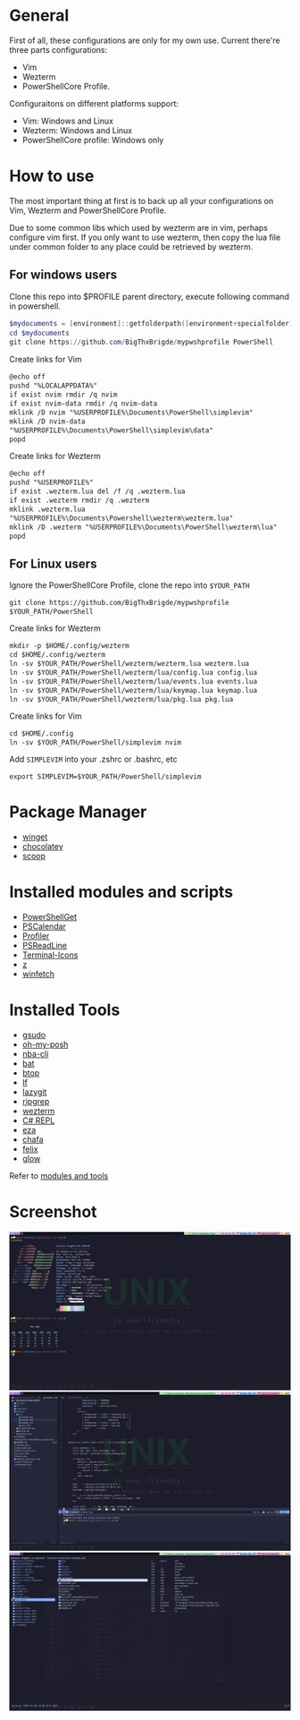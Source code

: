 # General

First of all, these configurations are only for my own use. Current there're three parts configurations:
- Vim
- Wezterm
- PowerShellCore Profile.

Configuraitons on different platforms support:
- Vim: Windows and Linux
- Wezterm: Windows and Linux
- PowerShellCore profile: Windows only

# How to use
The most important thing at first is to back up all your configurations on Vim, Wezterm and PowerShellCore Profile.

Due to some common libs which used by wezterm are in vim, perhaps configure vim first. If you only want to use wezterm, then copy the lua file under common folder to any place could be retrieved by wezterm.

## For windows users

Clone this repo into $PROFILE parent directory, execute following command in powershell.
```powershell
$mydocuments = [environment]::getfolderpath([environment+specialfolder]::mydocuments)
cd $mydocuments
git clone https://github.com/BigThxBrigde/mypwshprofile PowerShell
```
Create links for Vim
```batch
@echo off
pushd "%LOCALAPPDATA%"
if exist nvim rmdir /q nvim
if exist nvim-data rmdir /q nvim-data
mklink /D nvim "%USERPROFILE%\Documents\PowerShell\simplevim"
mklink /D nvim-data "%USERPROFILE%\Documents\PowerShell\simplevim\data"
popd
```

Create links for Wezterm
```batch
@echo off
pushd "%USERPROFILE%"
if exist .wezterm.lua del /f /q .wezterm.lua
if exist .wezterm rmdir /q .wezterm
mklink .wezterm.lua "%USERPROFILE%\Documents\Powershell\wezterm\wezterm.lua"
mklink /D .wezterm "%USERPROFILE%\Documents\PowerShell\wezterm\lua"
popd
```


## For Linux users
Ignore the PowerShellCore Profile, clone the repo into `$YOUR_PATH`
```shell
git clone https://github.com/BigThxBrigde/mypwshprofile $YOUR_PATH/PowerShell
```

Create links for Wezterm
```shell
mkdir -p $HOME/.config/wezterm
cd $HOME/.config/wezterm
ln -sv $YOUR_PATH/PowerShell/wezterm/wezterm.lua wezterm.lua
ln -sv $YOUR_PATH/PowerShell/wezterm/lua/config.lua config.lua
ln -sv $YOUR_PATH/PowerShell/wezterm/lua/events.lua events.lua
ln -sv $YOUR_PATH/PowerShell/wezterm/lua/keymap.lua keymap.lua
ln -sv $YOUR_PATH/PowerShell/wezterm/lua/pkg.lua pkg.lua
```

Create links for Vim
```shell
cd $HOME/.config
ln -sv $YOUR_PATH/PowerShell/simplevim nvim
```

Add `SIMPLEVIM` into your .zshrc or .bashrc, etc
```shell
export SIMPLEVIM=$YOUR_PATH/PowerShell/simplevim
```

# Package Manager
- [winget](https://github.com/microsoft/winget-cli)
- [chocolatey](https://chocolatey.org/)
- [scoop](https://scoop.sh/)

# Installed modules and scripts
- [PowerShellGet](https://github.com/PowerShell/PowerShellGet)
- [PSCalendar](https://github.com/jdhitsolutions/PSCalendar)
- [Profiler](https://github.com/nohwnd/Profiler)
- [PSReadLine](https://github.com/PowerShell/PSReadLine)
- [Terminal-Icons](https://github.com/devblackops/Terminal-Icons)
- [z](https://github.com/badmotorfinger/z)
- [winfetch](https://github.com/lptstr/winfetch)

# Installed Tools
- [gsudo](https://github.com/gerardog/gsudo)
- [oh-my-posh](https://ohmyposh.dev/)
- [nba-cli](https://github.com/dylantientcheu/nbacli)
- [bat](https://github.com/sharkdp/bat)
- [btop](https://github.com/aristocratos/btop)
- [lf](https://github.com/gokcehan/lf)
- [lazygit](https://github.com/jesseduffield/lazygit)
- [ripgrep](https://github.com/BurntSushi/ripgrep)
- [wezterm](https://wezfurlong.org/wezterm/index.html)
- [C# REPL](https://fuqua.io/CSharpRepl/)
- [eza](https://github.com/eza-community/eza)
- [chafa](https://github.com/hpjansson/chafa)
- [felix](https://github.com/kyoheiu/felix)
- [glow](https://github.com/charmbracelet/glow)

Refer to [modules and tools](modules_and_tools.md)

# Screenshot

![](screenshot/st1.png)
![](screenshot/st2.png)
![](screenshot/st3.png)
